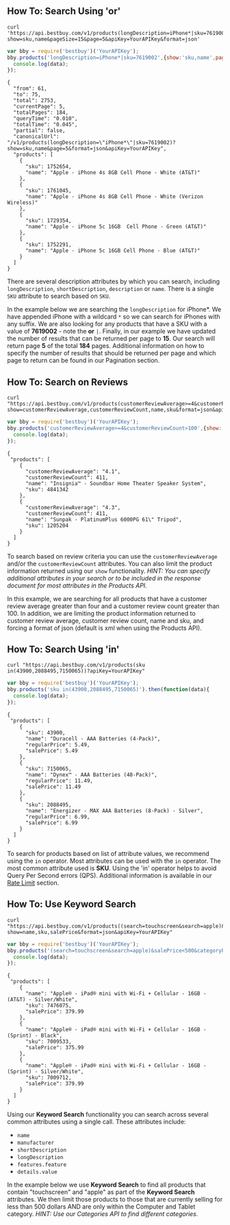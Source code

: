 ## How To: Search Using 'or'
```shell
curl 'https://api.bestbuy.com/v1/products(longDescription=iPhone*|sku=7619002)?show=sku,name&pageSize=15&page=5&apiKey=YourAPIKey&format=json'
```

```javascript
var bby = require('bestbuy')('YourAPIKey');
bby.products('longDescription=iPhone*|sku=7619002',{show:'sku,name',pageSize:15,page:5}).then(function(data){
  console.log(data);
});
```

```json-doc
{
  "from": 61,
  "to": 75,
  "total": 2753,
  "currentPage": 5,
  "totalPages": 184,
  "queryTime": "0.010",
  "totalTime": "0.045",
  "partial": false,
  "canonicalUrl": "/v1/products(longDescription=\"iPhone*\"|sku=7619002)?show=sku,name&page=5&format=json&apiKey=YourAPIKey",
  "products": [
    {
      "sku": 1752654,
      "name": "Apple - iPhone 4s 8GB Cell Phone - White (AT&T)"
    },
    {
      "sku": 1761045,
      "name": "Apple - iPhone 4s 8GB Cell Phone - White (Verizon Wireless)"
    },
    {
      "sku": 1729354,
      "name": "Apple - iPhone 5c 16GB  Cell Phone - Green (AT&T)"
    },
    {
      "sku": 1752291,
      "name": "Apple - iPhone 5c 16GB Cell Phone - Blue (AT&T)"
    }
  ]
}
```

There are several description attributes by which you can search, including `longDescription`, `shortDescription`, `description` or `name`. There is a single `SKU` attribute to search based on `SKU`.

In the example below we are searching the `longDescription` for iPhone&#42;. We have appended iPhone with a wildcard `*` so we can search for iPhones with any suffix. We are also looking for any products that have a SKU with a value of **7619002** - note the **or** `|`. Finally, in our example we have updated the number of results that can be returned per page to **15**. Our search will return page **5** of the total **184** pages. Additional information on how to specify the number of results that should be returned per page and which page to return can be found in our Pagination section.

## How To: Search on Reviews
```shell
curl "https://api.bestbuy.com/v1/products(customerReviewAverage>=4&customerReviewCount>100)?show=customerReviewAverage,customerReviewCount,name,sku&format=json&apiKey=YourAPIKey"
```
```javascript
var bby = require('bestbuy')('YourAPIKey');
bby.products('customerReviewAverage>=4&customerReviewCount>100',{show:'customerReviewAverage,customerReviewCount,name,sku'}).then(function(data){
  console.log(data);
});
```
```json-doc
{
 "products": [
    {
      "customerReviewAverage": "4.1",
      "customerReviewCount": 411,
      "name": "Insignia™ - Soundbar Home Theater Speaker System",
      "sku": 4841342
    },
    {
      "customerReviewAverage": "4.3",
      "customerReviewCount": 411,
      "name": "Sunpak - PlatinumPlus 6000PG 61\" Tripod",
      "sku": 1205204
    }
  ]
}
```

To search based on review criteria you can use the `customerReviewAverage` and/or the `customerReviewCount` attributes. You can also limit the product information returned using our `show` functionality. *HINT: You can specify additional attributes in your search or to be included in the response document for most attributes in the Products API.*

In this example, we are searching for all products that have a customer review average greater than four and a customer review count greater than 100. In addition, we are limiting the product information returned to customer review average, customer review count, name and sku, and forcing a format of json (default is xml when using the Products API).

## How To: Search Using 'in'
```shell
curl "https://api.bestbuy.com/v1/products(sku in(43900,2088495,7150065))?apiKey=YourAPIKey"
```
```javascript
var bby = require('bestbuy')('YourAPIKey');
bby.products('sku in(43900,2088495,7150065)').then(function(data){
  console.log(data);
});
```
```json-doc
{
 "products": [
    {
      "sku": 43900,
      "name": "Duracell - AAA Batteries (4-Pack)",
      "regularPrice": 5.49,
      "salePrice": 5.49
    },
    {
      "sku": 7150065,
      "name": "Dynex™ - AAA Batteries (48-Pack)",
      "regularPrice": 11.49,
      "salePrice": 11.49
    },
    {
      "sku": 2088495,
      "name": "Energizer - MAX AAA Batteries (8-Pack) - Silver",
      "regularPrice": 6.99,
      "salePrice": 6.99
    }
  ]
}
```

To search for products based on list of attribute values, we recommend using the `in` operator. Most attributes can be used with the `in` operator. The most common attribute used is **SKU**. Using the 'in' operator helps to avoid Query Per Second errors (QPS). Additional information is available in our <a href="http://developer.bestbuy.com/legal#operationalPolicy" target="_blank">Rate Limit</a> section.

## How To: Use Keyword Search
```shell
curl "https://api.bestbuy.com/v1/products((search=touchscreen&search=apple)&salePrice<500&categoryPath.id=pcmcat209000050006)?show=name,sku,salePrice&format=json&apiKey=YourAPIKey"
```
```javascript
var bby = require('bestbuy')('YourAPIKey');
bby.products('(search=touchscreen&search=apple)&salePrice<500&categoryPath.id=pcmcat209000050006',{show:'name,sku,salePrice'}).then(function(data){
  console.log(data);
});
```
```json-doc
{
 "products": [
    {
      "name": "Apple® - iPad® mini with Wi-Fi + Cellular - 16GB - (AT&T) - Silver/White",
      "sku": 7476075,
      "salePrice": 379.99
    },
    {
      "name": "Apple® - iPad® mini with Wi-Fi + Cellular - 16GB - (Sprint) - Black",
      "sku": 7009533,
      "salePrice": 375.99
    },
    {
      "name": "Apple® - iPad® mini with Wi-Fi + Cellular - 16GB - (Sprint) - Silver/White",
      "sku": 7009712,
      "salePrice": 379.99
    }
  ]
}
```

Using our **Keyword Search** functionality you can search across several common attributes using a single call. These attributes include:

* `name`
* `manufacturer`
* `shortDescription`
* `longDescription`
* `features.feature`
* `details.value`

In the example below we use **Keyword Search** to find all products that contain "touchscreen" and "apple" as part of the **Keyword Search** attributes. We then limit those products to those that are currently selling for less than 500 dollars AND are only within the Computer and Tablet category. *HINT: Use our Categories API to find different categories.*
